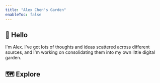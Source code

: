 ```yaml
---
title: "Alex Chen's Garden"
enableToc: false
---
```

## 👋 Hello

I'm Alex. I've got lots of thoughts and ideas scattered across different sources, and I'm working on consolidating them into my own little digital garden.

## 🗺 Explore
